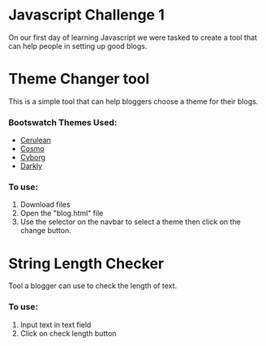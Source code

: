 # Javascript Challenge 1
On our first day of learning Javascript we were tasked to create a tool that can help people in setting up good blogs.

# Theme Changer tool
This is a simple tool that can help bloggers choose a theme for their blogs.

### Bootswatch Themes Used:
* [Cerulean](https://maxcdn.bootstrapcdn.com/bootswatch/3.3.7/cerulean/bootstrap.min.css)
* [Cosmo](https://maxcdn.bootstrapcdn.com/bootswatch/3.3.7/cosmo/bootstrap.min.css)
* [Cyborg](https://maxcdn.bootstrapcdn.com/bootswatch/3.3.7/cyborg/bootstrap.min.css)
* [Darkly](https://maxcdn.bootstrapcdn.com/bootswatch/3.3.7/darkly/bootstrap.min.css)

### To use:

1. Download files
2. Open the "blog.html" file
3. Use the selector on the navbar to select a theme then click on the change button.

# String Length Checker
Tool a blogger can use to check the length of text.

### To use:
1. Input text in text field
2. Click on check length button
